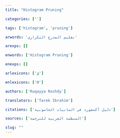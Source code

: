 ```yaml
---
title: "Histogram Pruning"

categories: ['']

tags: ['histogram', 'pruning']

arwords: 'تقليم المدرج التكراري'

arexps: []

enwords: ['Histogram Pruning']

enexps: []

arlexicons: ['ق']

enlexicons: ['H']

authors: ['Ruqayya Roshdy']

translators: ['Tarek Ibrahim']

citations: ['دليل أكسفورد في السانيات الحاسوبية']

sources: ['المنظمة العربية للترجمة']

slug: ""
---
```

